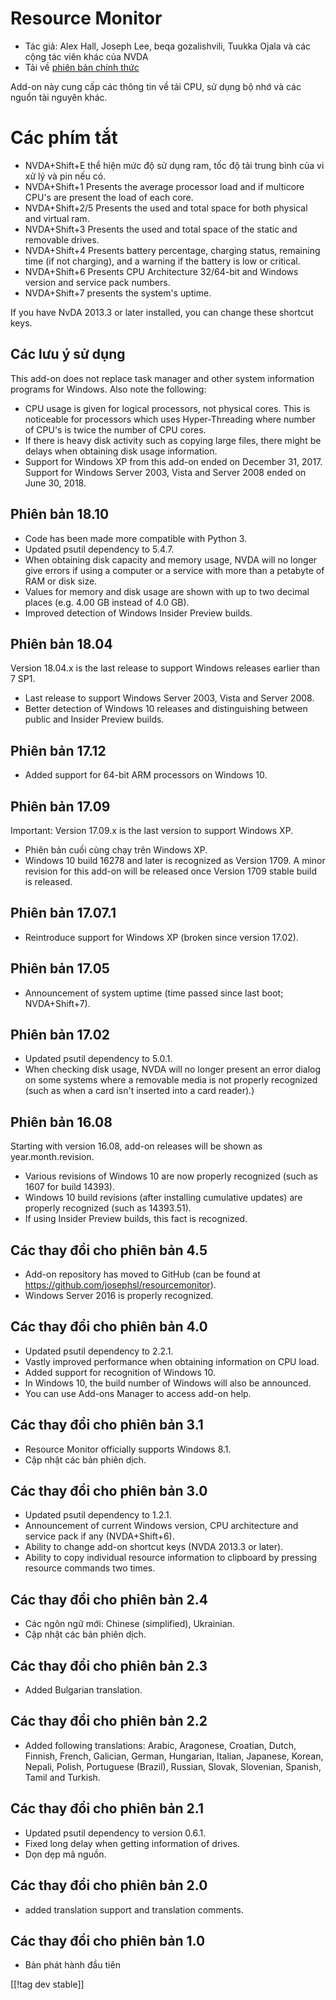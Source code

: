 # Resource Monitor #

* Tác giả: Alex Hall, Joseph Lee, beqa gozalishvili, Tuukka Ojala và các
  cộng tác viên khác của NVDA
* Tải về [phiên bản chính thức][1]

Add-on này cung cấp các thông tin về tải CPU, sử dụng bộ nhớ và các nguồn
tài nguyên khác.

# Các phím tắt #

* NVDA+Shift+E thể hiện mức độ sử dụng ram, tốc độ tải trung bình của vi xử
  lý và pin nếu có.
* NVDA+Shift+1 Presents the average processor load and if multicore CPU's
  are present the load of each core.
* NVDA+Shift+2/5 Presents the used and total space for both physical and
  virtual ram.
* NVDA+Shift+3 Presents the used and total space of the static and removable
  drives.
* NVDA+Shift+4 Presents battery percentage, charging status, remaining time
  (if not charging), and a warning if the battery is low or critical.
* NVDA+Shift+6 Presents CPU Architecture 32/64-bit and Windows version and
  service pack numbers.
* NVDA+Shift+7 presents the system's uptime.

If you have NvDA 2013.3 or later installed, you can change these shortcut
keys.

## Các lưu ý sử dụng ##

This add-on does not replace task manager and other system information
programs for Windows. Also note the following:

* CPU usage is given for logical processors, not physical cores. This is
  noticeable for processors which uses Hyper-Threading where number of CPU's
  is twice the number of CPU cores.
* If there is heavy disk activity such as copying large files, there might
  be delays when obtaining disk usage information.
* Support for Windows XP from this add-on ended on December 31,
  2017. Support for Windows Server 2003, Vista and Server 2008 ended on June
  30, 2018.

## Phiên bản 18.10

* Code has been made more compatible with Python 3.
* Updated psutil dependency to 5.4.7.
* When obtaining disk capacity and memory usage, NVDA will no longer give
  errors if using a computer or a service with more than a petabyte of RAM
  or disk size.
* Values for memory and disk usage are shown with up to two decimal places
  (e.g. 4.00 GB instead of 4.0 GB).
* Improved detection of Windows Insider Preview builds.

## Phiên bản 18.04

Version 18.04.x is the last release to support Windows releases earlier than
7 SP1.

* Last release to support Windows Server 2003, Vista and Server 2008.
* Better detection of Windows 10 releases and distinguishing between public
  and Insider Preview builds.

## Phiên bản 17.12

* Added support for 64-bit ARM processors on Windows 10.

## Phiên bản 17.09

Important: Version 17.09.x is the last version to support Windows XP.

* Phiên bản cuối cùng chạy trên Windows XP.
* Windows 10 build 16278 and later is recognized as Version 1709. A minor
  revision for this add-on will be released once Version 1709 stable build
  is released.

## Phiên bản 17.07.1

* Reintroduce support for Windows XP (broken since version 17.02).

## Phiên bản 17.05

* Announcement of system uptime (time passed since last boot; NVDA+Shift+7).

## Phiên bản 17.02

* Updated psutil dependency to 5.0.1.
* When checking disk usage, NVDA will no longer present an error dialog on
  some systems where a removable media is not properly recognized (such as
  when a card isn't inserted into a card reader).)

## Phiên bản 16.08

Starting with version 16.08, add-on releases will be shown as
year.month.revision.

* Various revisions of Windows 10 are now properly recognized (such as 1607
  for build 14393).
* Windows 10 build revisions (after installing cumulative updates) are
  properly recognized (such as 14393.51).
* If using Insider Preview builds, this fact is recognized.

## Các thay đổi cho phiên bản 4.5 ##

* Add-on repository has moved to GitHub (can be found at
  https://github.com/josephsl/resourcemonitor).
* Windows Server 2016 is properly recognized.

## Các thay đổi cho phiên bản 4.0 ##

* Updated psutil dependency to 2.2.1.
* Vastly improved performance when obtaining information on CPU load.
* Added support for recognition of Windows 10.
* In Windows 10, the build number of Windows will also be announced.
* You can use Add-ons Manager to access add-on help.

## Các thay đổi cho phiên bản 3.1 ##

* Resource Monitor officially supports Windows 8.1.
* Cập nhật các bản phiên dịch.

## Các thay đổi cho phiên bản 3.0 ##

* Updated psutil dependency to 1.2.1.
* Announcement of current Windows version, CPU architecture and service pack
  if any (NVDA+Shift+6).
* Ability to change add-on shortcut keys (NVDA 2013.3 or later).
* Ability to copy individual resource information to clipboard by pressing
  resource commands two times.

## Các thay đổi cho phiên bản 2.4 ##

* Các ngôn ngữ mới: Chinese (simplified), Ukrainian.
* Cập nhật các bản phiên dịch.

## Các thay đổi cho phiên bản 2.3 ##

* Added Bulgarian translation.

## Các thay đổi cho phiên bản 2.2 ##

* Added following translations: Arabic, Aragonese, Croatian, Dutch, Finnish,
  French, Galician, German, Hungarian, Italian, Japanese, Korean, Nepali,
  Polish, Portuguese (Brazil), Russian, Slovak, Slovenian, Spanish, Tamil
  and Turkish.

## Các thay đổi cho phiên bản 2.1 ##

* Updated psutil dependency to version 0.6.1.
* Fixed long delay when getting information of drives.
* Dọn dẹp mã nguồn.

## Các thay đổi cho phiên bản 2.0 ##

* added translation support and translation comments.

## Các thay đổi cho phiên bản 1.0 ##

* Bản phát hành đầu tiên

[[!tag dev stable]]

[1]: https://addons.nvda-project.org/files/get.php?file=rm
